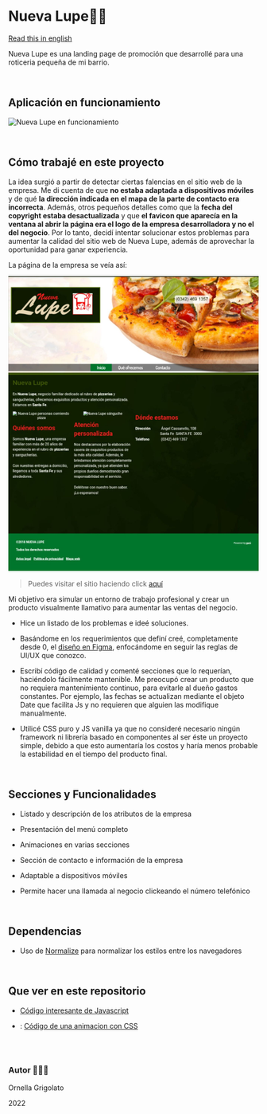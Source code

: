 # Nueva Lupe🍔🍴

[Read this in english](https://github.com/OrnellaGrigolato/nueva_lupe/blob/main/README.EN.md)

Nueva Lupe es una landing page de promoción que desarrollé para una roticeria pequeña de mi barrio.   

<br/>

## Aplicación en funcionamiento

![Nueva Lupe en funcionamiento](https://github.com/OrnellaGrigolato/nueva_lupe/blob/main/NuevaLupe_Running.gif)

<br/>

## Cómo trabajé en este proyecto

La idea surgió a partir de detectar ciertas falencias en el sitio web de la empresa. Me di cuenta de que **no estaba adaptada a dispositivos móviles** y de qué **la dirección indicada en el mapa de la parte de contacto era incorrecta**. Además, otros pequeños detalles como que la **fecha del copyright estaba desactualizada** y que **el favicon que aparecía en la ventana al abrir la página era el logo de la empresa desarrolladora y no el del negocio**. Por lo tanto, decidí intentar solucionar estos problemas para aumentar la calidad del sitio web de Nueva Lupe, además de aprovechar la oportunidad para ganar experiencia.

La página de la empresa se veía así:

![El sitio anterior de Nueva Lupe](https://github.com/OrnellaGrigolato/nueva_lupe/blob/main/img/Sitio_web_anterior.jpeg)

> Puedes visitar el sitio haciendo click [aquí](http://web.archive.org/web/20180818164144/http://www.nuevalupe.com/)

Mi objetivo era simular un entorno de trabajo profesional y crear un producto visualmente llamativo para aumentar las ventas del negocio.

- Hice un listado de los problemas e ideé soluciones.

- Basándome en los requerimientos que definí creé, completamente desde 0, el [diseño en Figma](https://www.figma.com/file/2HVDDd4tyzGWD810yg7ITA/Nueva-Lupe), enfocándome en seguir las reglas de UI/UX que conozco.

- Escribí código de calidad y comenté secciones que lo requerían, haciéndolo fácilmente mantenible. Me preocupó crear un producto que no requiera mantenimiento continuo, para evitarle al dueño gastos constantes. Por ejemplo, las fechas se actualizan mediante el objeto Date que facilita Js y no requieren que alguien las modifique manualmente.

- Utilicé CSS puro y JS vanilla ya que no consideré necesario ningún framework ni librería basado en componentes al ser éste un proyecto simple, debido a que esto aumentaría los costos y haría menos probable la estabilidad en el tiempo del producto final.


<br/>

## Secciones y Funcionalidades

- Listado y descripción de los atributos de la empresa 

- Presentación del menú completo 

- Animaciones en varias secciones

- Sección de contacto e información de la empresa

- Adaptable a dispositivos móviles

- Permite hacer una llamada al negocio clickeando el número telefónico 

<br/>

## Dependencias

- Uso de [Normalize](https://necolas.github.io/normalize.css/) para normalizar los estilos entre los navegadores


<br />

## Que ver en este repositorio 

-  [Código interesante de Javascript](https://github.com/OrnellaGrigolato/nueva_lupe/blob/f76cf89b5fe7db504ee8051d8ede256e6d34ba84/app.js#L63)

- : [Código de una animacion con CSS](https://github.com/OrnellaGrigolato/nueva_lupe/blob/f76cf89b5fe7db504ee8051d8ede256e6d34ba84/css.css#L273)

<br />
<br />

### Autor 🙋🏻‍♀️

Ornella Grigolato

2022

